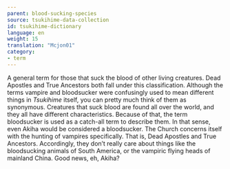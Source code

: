 ```yaml
---
parent: blood-sucking-species
source: tsukihime-data-collection
id: tsukihime-dictionary
language: en
weight: 15
translation: "Mcjon01"
category:
- term
---
```


A general term for those that suck the blood of other living creatures.
Dead Apostles and True Ancestors both fall under this classification.
Although the terms vampire and bloodsucker were confusingly used to mean different things in *Tsukihime* itself, you can pretty much think of them as synonymous.
Creatures that suck blood are found all over the world, and they all have different characteristics. Because of that, the term bloodsucker is used as a catch-all term to describe them. In that sense, even Akiha would be considered a bloodsucker.
The Church concerns itself with the hunting of vampires specifically. That is, Dead Apostles and True Ancestors. Accordingly, they don’t really care about things like the bloodsucking animals of South America, or the vampiric flying heads of mainland China.
Good news, eh, Akiha?
